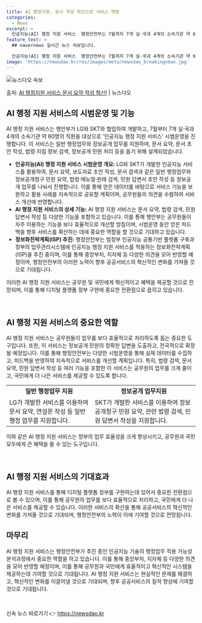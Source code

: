 ```yaml
---
title: AI 행정지원, 문서 작성 혁신으로 서비스 혁명
categories:
  - News
excerpt: >
  인공지능(AI) 행정 지원 서비스  행정안전부는 7월까지 7개 실·국과 4개의 소속기관 약 60명의 직원을 …
feature_text: >
  ## navernews 실시간 뉴스 속보입니다.

  인공지능(AI) 행정 지원 서비스  행정안전부는 7월까지 7개 실·국과 4개의 소속기관 약 60명의 직원을 …
image: 'https://newsdao.kr/res/images/meta/newsdao_breakingnews.jpg'
---
```


![뉴스다오 속보](https://newsdao.kr/res/images/meta/newsdao_breakingnews.jpg)

<p>출처: <a href="https://newsdao.kr/4199" rel="dofollow">AI 행정지원 서비스 문서 요약·작성 혁신!</a> | 뉴스다오</p>

<h2 data-ke-size="size26">AI 행정 지원 서비스의 시범운영 및 기능</h2>
AI 행정 지원 서비스는 행안부가 LG와 SKT와 협업하여 개발하고, 7월부터 7개 실·국과 4개의 소속기관 약 60명의 직원을 대상으로 '인공지능 행정 지원 서비스' 시범운영을 진행합니다. 이 서비스는 일반 행정업무와 정보공개 업무를 지원하며, 문서 요약, 문서 초안 작성, 법령·지침 정보 검색, 정보공개 민원 처리 등을 돕기 위해 설계되었습니다.

<ul>
  <li><b>인공지능(AI) 행정 지원 서비스 시범운영 개요:</b> LG와 SKT가 개발한 인공지능 서비스를 활용하여, 문서 요약, 보도자료 초안 작성, 문서 검색과 같은 일반 행정업무와 정보공개청구 민원 요약, 법령·매뉴얼·판례 검색, 민원 답변서 초안 작성 등 정보공개 업무를 나눠서 진행합니다. 이를 통해 얻은 데이터를 바탕으로 서비스 기능을 보완하고 활용 사례를 지속적으로 공유할 계획이며, 공무원들의 의견을 수렴하여 서비스 개선에 반영합니다.</li>
  <li><b>AI 행정 지원 서비스의 상세 기능:</b> AI 행정 지원 서비스는 문서 요약, 법령 검색, 민원 답변서 작성 등 다양한 기능을 포함하고 있습니다. 이를 통해 행안부는 공무원들이 자주 이용하는 기능을 보다 효율적으로 개선할 방침이며, 시범운영 동안 얻은 피드백을 향후 서비스를 확산하는 데에 중요한 역할을 할 것으로 기대하고 있습니다.</li>
  <li><b>정보화전략계획(ISP) 추진:</b> 행정안전부는 범정부 인공지능 공통기반 플랫폼 구축과 정부의 업무관리시스템에 인공지능 행정 지원 서비스를 적용하는 정보화전략계획(ISP)을 추진 중이며, 이를 통해 중앙부처, 지자체 등 다양한 의견을 모아 반영할 예정이며, 행정안전부의 이러한 노력이 향후 공공서비스의 혁신적인 변화를 가져올 것으로 기대됩니다.</li>
</ul>

이러한 AI 행정 지원 서비스는 공무원 및 국민에게 혁신적이고 혜택을 제공할 것으로 전망되며, 이를 통해 디지털 플랫폼 정부 구현에 중요한 전환점으로 꼽히고 있습니다.
<p data-ke-size="size16">&nbsp;</p>

<h2 data-ke-size="size26">AI 행정 지원 서비스의 중요한 역할</h2>
AI 행정 지원 서비스는 공무원들이 업무를 보다 효율적으로 처리하도록 돕는 중요한 도구입니다. 또한, 이 서비스는 정보공개 민원의 정확한 답변을 도출하고, 전국적으로 확장될 예정입니다. 이를 통해 행정안전부는 다양한 시범운영을 통해 실제 데이터를 수집하고, 피드백을 반영하여 지속적으로 서비스를 개선할 계획입니다. 특히, 법령 검색, 문서 요약, 민원 답변서 작성 등 여러 기능을 포함한 이 서비스는 공무원의 업무를 크게 줄이고, 국민에게 더 나은 서비스를 제공할 수 있도록 합니다.

<table>
  <tr>
    <td style="text-align: center; height: 17px;"><b>일반 행정업무 지원</b></td>
    <td style="text-align: center; height: 17px;"><b>정보공개 업무지원</b></td>
  </tr>
  <tr>
    <td>LG가 개발한 서비스를 이용하여 문서 요약, 연설문 작성 등 일반 행정 업무를 지원합니다.</td>
    <td>SKT가 개발한 서비스를 이용하여 정보공개청구 민원 요약, 관련 법령 검색, 민원 답변서 작성을 지원합니다.</td>
  </tr>
</table>

이와 같은 AI 행정 지원 서비스는 정부의 업무 효율성을 크게 향상시키고, 공무원과 국민 모두에게 큰 혜택을 줄 수 있는 도구입니다.
<p data-ke-size="size16">&nbsp;</p>

<h2 data-ke-size="size26">AI 행정 지원 서비스의 기대효과</h2>
AI 행정 지원 서비스를 통해 디지털 플랫폼 정부를 구현하는데 있어서 중요한 전환점으로 볼 수 있으며, 이를 통해 공무원의 업무를 보다 효율적으로 처리하고, 국민에게 더 나은 서비스를 제공할 수 있습니다. 이러한 서비스의 확산을 통해 공공서비스의 혁신적인 변화를 가져올 것으로 기대되며, 행정안전부의 노력이 이에 기여할 것으로 전망됩니다.

<h2 data-ke-size="size26">마무리</h2>
AI 행정 지원 서비스는 행정안전부가 추진 중인 인공지능 기술의 행정업무 적용 가능성 분석과정에서 중요한 역할을 하고 있습니다. 이를 통해 중앙부처, 지자체 등 다양한 의견을 모아 반영할 예정이며, 이를 통해 공무원과 국민에게 효율적이고 혁신적인 시스템을 제공하는데 기여할 것으로 기대됩니다. AI 행정 지원 서비스는 현실적인 문제를 해결하고, 혁신적인 변화를 이끌어낼 것으로 기대되며, 향후 공공서비스의 질적 향상에 기여할 것으로 기대됩니다.
<p data-ke-size="size16">&nbsp;</p>
<p data-ke-size="size16"></p> 

신속 뉴스 바로가기 👉 <a href="https://newsdao.kr" rel="dofollow">https://newsdao.kr</a>


